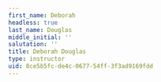 ```yaml
---
first_name: Deborah
headless: true
last_name: Douglas
middle_initial: ''
salutation: ''
title: Deborah Douglas
type: instructor
uid: 8ce5b5fc-de4c-0677-54ff-3f3ad9169fdd
---
```

